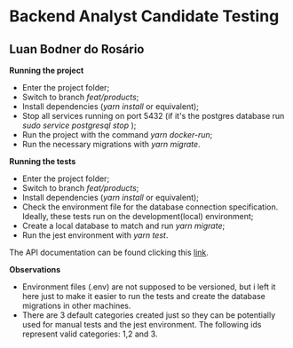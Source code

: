 <h1>Backend Analyst Candidate Testing</h1>
<h2>Luan Bodner do Rosário</h2>

<strong>Running the project</strong>

- Enter the project folder;
- Switch to branch <i>feat/products</i>;
- Install dependencies (<i>yarn install</i> or equivalent);
- Stop all services running on port 5432 (if it's the postgres database run <i>sudo service postgresql stop</i> );
- Run the project with the command <i>yarn docker-run</i>;
- Run the necessary migrations with <i>yarn migrate</i>.

<strong>Running the tests</strong>

- Enter the project folder;
- Switch to branch <i>feat/products</i>;
- Install dependencies (<i>yarn install</i> or equivalent);
- Check the environment file for the database connection specification. Ideally, these tests run on the development(local) environment;
- Create a local database to match and run <i>yarn migrate</i>;
- Run the jest environment with <i>yarn test</i>.

The API documentation can be found clicking this <a href='https://documenter.getpostman.com/view/5612863/Uz5CLxjG'>link</a>.

<strong>Observations</strong>

- Environment files (.env) are not supposed to be versioned, but i left it here just to make it easier to run the tests and create the database migrations in other machines.
- There are 3 default categories created just so they can be potentially used for manual tests and the jest environment. The following ids represent valid categories: 1,2 and 3.
